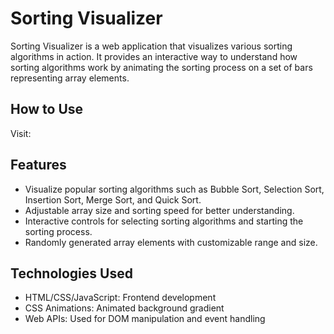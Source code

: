 # Sorting Visualizer

Sorting Visualizer is a web application that visualizes various sorting algorithms in action. It provides an interactive way to understand how sorting algorithms work by animating the sorting process on a set of bars representing array elements.

## How to Use
Visit: 

## Features

- Visualize popular sorting algorithms such as Bubble Sort, Selection Sort, Insertion Sort, Merge Sort, and Quick Sort.
- Adjustable array size and sorting speed for better understanding.
- Interactive controls for selecting sorting algorithms and starting the sorting process.
- Randomly generated array elements with customizable range and size.

## Technologies Used

- HTML/CSS/JavaScript: Frontend development
- CSS Animations: Animated background gradient
- Web APIs: Used for DOM manipulation and event handling